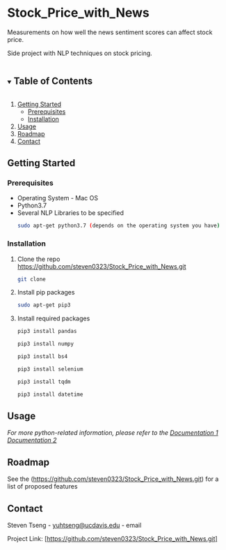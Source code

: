 # Stock_Price_with_News
Measurements on how well the news sentiment scores can affect stock price. 

Side project with NLP techniques on stock pricing. 



<!-- TABLE OF CONTENTS -->
<details open="open">
  <summary><h2 style="display: inline-block">Table of Contents</h2></summary>
  <ol>
    <li>
      <a href="#getting-started">Getting Started</a>
      <ul>
        <li><a href="#prerequisites">Prerequisites</a></li>
        <li><a href="#installation">Installation</a></li>
      </ul>
    </li>
    <li><a href="#usage">Usage</a></li>
    <li><a href="#roadmap">Roadmap</a></li>
    <li><a href="#contact">Contact</a></li>
  </ol>
</details>




<!-- GETTING STARTED -->
## Getting Started


### Prerequisites
* Operating System - Mac OS
* Python3.7
* Several NLP Libraries to be specified
  ```sh
  sudo apt-get python3.7 (depends on the operating system you have)
  ```

### Installation

1. Clone the repo https://github.com/steven0323/Stock_Price_with_News.git
   ```sh
   git clone 
   ```
2. Install pip packages
   ```sh
   sudo apt-get pip3
   ```
3. Install required packages
    ```sh
    pip3 install pandas
    ```
    ```sh
    pip3 install numpy
    ```
    ```sh
    pip3 install bs4
    ```
    ```sh
    pip3 install selenium
    ```
    ```sh
    pip3 install tqdm
    ```
    ```sh
    pip3 install datetime
    ```


<!-- USAGE EXAMPLES -->
## Usage

_For more python-related information, please refer to the [Documentation 1](https://selenium-python.readthedocs.io/getting-started.html)_
_[Documentation 2](https://www.crummy.com/software/BeautifulSoup/bs4/doc/)_




<!-- ROADMAP -->
## Roadmap

See the (https://github.com/steven0323/Stock_Price_with_News.git) for a list of proposed features 




<!-- CONTACT -->
## Contact

Steven Tseng - yuhtseng@ucdavis.edu - email

Project Link: [https://github.com/steven0323/Stock_Price_with_News.git]


